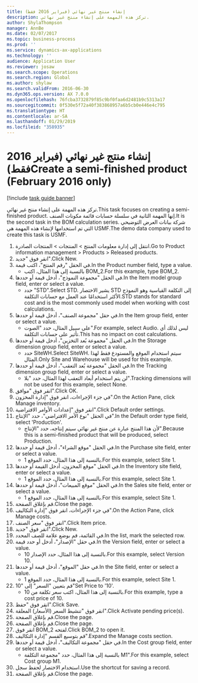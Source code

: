 ```yaml
---
title: إنشاء منتج غير نهائي (فبراير 2016 فقط)
description: تركز هذه المهمة على إنشاء منتج غير نهائي.
author: ShylaThompson
manager: AnnBe
ms.date: 02/07/2017
ms.topic: business-process
ms.prod: ''
ms.service: dynamics-ax-applications
ms.technology: ''
audience: Application User
ms.reviewer: josaw
ms.search.scope: Operations
ms.search.region: Global
ms.author: shylaw
ms.search.validFrom: 2016-06-30
ms.dyn365.ops.version: AX 7.0.0
ms.openlocfilehash: 76fcba3732879f85c9bf0faa6d2481b9c5313a17
ms.sourcegitcommit: 0f530e5f72a40f383868957a6b5cb0e446e4c795
ms.translationtype: HT
ms.contentlocale: ar-SA
ms.lasthandoff: 01/29/2019
ms.locfileid: "358935"
---
```

# <a name="create-a-semi-finished-product-february-2016-only"></a><span data-ttu-id="1a1db-103">إنشاء منتج غير نهائي (فبراير 2016 فقط)</span><span class="sxs-lookup"><span data-stu-id="1a1db-103">Create a semi-finished product (February 2016 only)</span></span>

[!include [task guide banner](../../includes/task-guide-banner.md)]

<span data-ttu-id="1a1db-104">تركز هذه المهمة على إنشاء منتج غير نهائي.</span><span class="sxs-lookup"><span data-stu-id="1a1db-104">This task focuses on creating a semi-finished product.</span></span> <span data-ttu-id="1a1db-105">إنها المهمة الثانية في سلسلة حسابات قائمة مكونات الصنف.</span><span class="sxs-lookup"><span data-stu-id="1a1db-105">It is the second task in the BOM calculation series.</span></span> <span data-ttu-id="1a1db-106">شركة بيانات العرض التوضيحي التي تم استخدامها لإنشاء هذه المهمة هي USMF.‬</span><span class="sxs-lookup"><span data-stu-id="1a1db-106">The demo data company used to create this task is USMF.</span></span>

1. <span data-ttu-id="1a1db-107">انتقل إلى إدارة معلومات المنتج > المنتجات > المنتجات الصادرة.</span><span class="sxs-lookup"><span data-stu-id="1a1db-107">Go to Product information management > Products > Released products.</span></span>
2. <span data-ttu-id="1a1db-108">انقر فوق "جديد".</span><span class="sxs-lookup"><span data-stu-id="1a1db-108">Click New.</span></span>
3. <span data-ttu-id="1a1db-109">في الحقل "رقم المنتج"، اكتب قيمة.</span><span class="sxs-lookup"><span data-stu-id="1a1db-109">In the Product number field, type a value.</span></span>
    * <span data-ttu-id="1a1db-110">بالنسبة إلى هذا المثال، اكتب BOM_2.</span><span class="sxs-lookup"><span data-stu-id="1a1db-110">For this example, type BOM_2.</span></span>  
4. <span data-ttu-id="1a1db-111">في الحقل "مجموعة النموذج"، أدخل قيمة أو حددها.</span><span class="sxs-lookup"><span data-stu-id="1a1db-111">In the Item model group field, enter or select a value.</span></span>
    * <span data-ttu-id="1a1db-112">حدد "STD".</span><span class="sxs-lookup"><span data-stu-id="1a1db-112">Select STD.</span></span> <span data-ttu-id="1a1db-113">يشير الاختصار STD إلى التكلفة القياسية وهو النموذج الأكثر استخدامًا عند العمل مع حسابات التكلفة.</span><span class="sxs-lookup"><span data-stu-id="1a1db-113">STD stands for standard cost and is the most commonly used model when working with cost calculations.</span></span>  
5. <span data-ttu-id="1a1db-114">في حقل "مجموعة الصنف"، أدخل قيمة أو حددها.</span><span class="sxs-lookup"><span data-stu-id="1a1db-114">In the Item group field, enter or select a value.</span></span>
    * <span data-ttu-id="1a1db-115">على سبيل المثال، حدد "الصوت".</span><span class="sxs-lookup"><span data-stu-id="1a1db-115">For example, select Audio.</span></span> <span data-ttu-id="1a1db-116">ليس لذلك أي تأثير على حسابات التكلفة.</span><span class="sxs-lookup"><span data-stu-id="1a1db-116">This has no impact on cost calculations.</span></span>  
6. <span data-ttu-id="1a1db-117">في الحقل "مجموعة بُعد التخزين"، أدخل قيمة أو حددها.</span><span class="sxs-lookup"><span data-stu-id="1a1db-117">In the Storage dimension group field, enter or select a value.</span></span>
    * <span data-ttu-id="1a1db-118">حدد SiteWH.</span><span class="sxs-lookup"><span data-stu-id="1a1db-118">Select SiteWH.</span></span> <span data-ttu-id="1a1db-119">سيتم استخدام الموقع والمستودع فقط لهذا المثال.</span><span class="sxs-lookup"><span data-stu-id="1a1db-119">Only Site and Warehouse will be used for this example.</span></span>  
7. <span data-ttu-id="1a1db-120">في الحقل "مجموعة بُعد التعقب"، أدخل قيمة أو حددها.</span><span class="sxs-lookup"><span data-stu-id="1a1db-120">In the Tracking dimension group field, enter or select a value.</span></span>
    * <span data-ttu-id="1a1db-121">لن يتم استخدام أبعاد التعقب لهذا المثال، حدد "بلا".</span><span class="sxs-lookup"><span data-stu-id="1a1db-121">Tracking dimensions will not be used for this example, select None.</span></span>  
8. <span data-ttu-id="1a1db-122">انقر فوق "موافق".</span><span class="sxs-lookup"><span data-stu-id="1a1db-122">Click OK.</span></span>
9. <span data-ttu-id="1a1db-123">في جزء الإجراءات‬، انقر فوق "إدارة المخزون".</span><span class="sxs-lookup"><span data-stu-id="1a1db-123">On the Action Pane, click Manage inventory.</span></span>
10. <span data-ttu-id="1a1db-124">انقر فوق "إعدادات الأوامر الافتراضية".</span><span class="sxs-lookup"><span data-stu-id="1a1db-124">Click Default order settings.</span></span>
11. <span data-ttu-id="1a1db-125">في الحقل "نوع الأمر الافتراضي"، حدد "الإنتاج".</span><span class="sxs-lookup"><span data-stu-id="1a1db-125">In the Default order type field, select 'Production'.</span></span>
    * <span data-ttu-id="1a1db-126">لأن هذا المنتج عبارة عن منتج غير نهائي سيتم إنتاجه، حدد "الإنتاج".</span><span class="sxs-lookup"><span data-stu-id="1a1db-126">Because this is a semi-finished product that will be produced, select Production.</span></span>  
12. <span data-ttu-id="1a1db-127">في الحقل "موقع الشراء"، أدخل قيمة أو حددها.</span><span class="sxs-lookup"><span data-stu-id="1a1db-127">In the Purchase site field, enter or select a value.</span></span>
    * <span data-ttu-id="1a1db-128">بالنسبة إلى هذا المثال، حدد الموقع 1.</span><span class="sxs-lookup"><span data-stu-id="1a1db-128">For this example, select Site 1.</span></span>  
13. <span data-ttu-id="1a1db-129">في الحقل "موقع المخزون، أدخل القيمة أو حددها.</span><span class="sxs-lookup"><span data-stu-id="1a1db-129">In the Inventory site field, enter or select a value.</span></span>
    * <span data-ttu-id="1a1db-130">بالنسبة إلى هذا المثال، حدد الموقع 1.</span><span class="sxs-lookup"><span data-stu-id="1a1db-130">For this example, select Site 1.</span></span>  
14. <span data-ttu-id="1a1db-131">في الحقل "موقع المبيعات"، أدخل قيمة أو حددها.</span><span class="sxs-lookup"><span data-stu-id="1a1db-131">In the Sales site field, enter or select a value.</span></span>
    * <span data-ttu-id="1a1db-132">بالنسبة إلى هذا المثال، حدد الموقع 1.</span><span class="sxs-lookup"><span data-stu-id="1a1db-132">For this example, select Site 1.</span></span>  
15. <span data-ttu-id="1a1db-133">قم بإغلاق الصفحة.</span><span class="sxs-lookup"><span data-stu-id="1a1db-133">Close the page.</span></span>
16. <span data-ttu-id="1a1db-134">في جزء الإجراءات، انقر فوق "إدارة التكاليف‬".</span><span class="sxs-lookup"><span data-stu-id="1a1db-134">On the Action Pane, click Manage costs.</span></span>
17. <span data-ttu-id="1a1db-135">انقر فوق "سعر الصنف".</span><span class="sxs-lookup"><span data-stu-id="1a1db-135">Click Item price.</span></span>
18. <span data-ttu-id="1a1db-136">انقر فوق "جديد".</span><span class="sxs-lookup"><span data-stu-id="1a1db-136">Click New.</span></span>
19. <span data-ttu-id="1a1db-137">في القائمة، قم بوضع علامة للصف المحدد.</span><span class="sxs-lookup"><span data-stu-id="1a1db-137">In the list, mark the selected row.</span></span>
20. <span data-ttu-id="1a1db-138">في حقل "الإصدار"، أدخل أو حدد قيمة.</span><span class="sxs-lookup"><span data-stu-id="1a1db-138">In the Version field, enter or select a value.</span></span>
    * <span data-ttu-id="1a1db-139">بالنسبة إلى هذا المثال، حدد الإصدار 10.</span><span class="sxs-lookup"><span data-stu-id="1a1db-139">For this example, select Version 10.</span></span>  
21. <span data-ttu-id="1a1db-140">في حقل "الموقع"، أدخل قيمة أو حددها.</span><span class="sxs-lookup"><span data-stu-id="1a1db-140">In the Site field, enter or select a value.</span></span>
    * <span data-ttu-id="1a1db-141">بالنسبة إلى هذا المثال، حدد الموقع 1.</span><span class="sxs-lookup"><span data-stu-id="1a1db-141">For this example, select Site 1.</span></span>  
22. <span data-ttu-id="1a1db-142">قم بتعيين "السعر" إلى "10"</span><span class="sxs-lookup"><span data-stu-id="1a1db-142">Set Price to '10'.</span></span>
    * <span data-ttu-id="1a1db-143">بالنسبة إلى هذا المثال، اكتب سعر تكلفة من 10.</span><span class="sxs-lookup"><span data-stu-id="1a1db-143">For this example, type a cost price of 10.</span></span>  
23. <span data-ttu-id="1a1db-144">انقر فوق "حفظ".</span><span class="sxs-lookup"><span data-stu-id="1a1db-144">Click Save.</span></span>
24. <span data-ttu-id="1a1db-145">انقر فوق "تنشيط السعر (الأسعار) المعلقة".</span><span class="sxs-lookup"><span data-stu-id="1a1db-145">Click Activate pending price(s).</span></span>
25. <span data-ttu-id="1a1db-146">قم بإغلاق الصفحة.</span><span class="sxs-lookup"><span data-stu-id="1a1db-146">Close the page.</span></span>
26. <span data-ttu-id="1a1db-147">قم بإغلاق الصفحة.</span><span class="sxs-lookup"><span data-stu-id="1a1db-147">Close the page.</span></span>
27. <span data-ttu-id="1a1db-148">انقر فوق BOM_2 لفتحه.</span><span class="sxs-lookup"><span data-stu-id="1a1db-148">Click BOM_2 to open it.</span></span>
28. <span data-ttu-id="1a1db-149">قم بتوسيع القسم "إدارة التكاليف".</span><span class="sxs-lookup"><span data-stu-id="1a1db-149">Expand the Manage costs section.</span></span>
29. <span data-ttu-id="1a1db-150">في حقل "مجموعة التكاليف‬"، أدخل قيمة أو حددها.</span><span class="sxs-lookup"><span data-stu-id="1a1db-150">In the Cost group field, enter or select a value.</span></span>
    * <span data-ttu-id="1a1db-151">بالنسبة إلى هذا المثال، حدد "مجموعة التكلفة M1".</span><span class="sxs-lookup"><span data-stu-id="1a1db-151">For this example, select Cost group M1.</span></span>  
30. <span data-ttu-id="1a1db-152">استخدام الاختصار لحفظ سجل.</span><span class="sxs-lookup"><span data-stu-id="1a1db-152">Use the shortcut for saving a record.</span></span>
31. <span data-ttu-id="1a1db-153">قم بإغلاق الصفحة.</span><span class="sxs-lookup"><span data-stu-id="1a1db-153">Close the page.</span></span>

